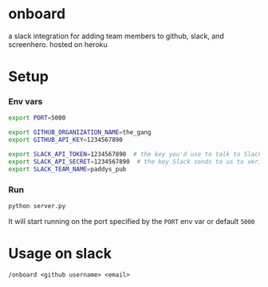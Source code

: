 # onboard
a slack integration for adding team members to github, slack, and screenhero. hosted on heroku


# Setup

### Env vars

```bash
export PORT=5000

export GITHUB_ORGANIZATION_NAME=the_gang
export GITHUB_API_KEY=1234567890

export SLACK_API_TOKEN=1234567890  # the key you'd use to talk to Slack API
export SLACK_API_SECRET=1234567890  # the key Slack sends to us to verify it's really Slack
export SLACK_TEAM_NAME=paddys_pub
```

### Run

```bash
python server.py
``` 

It will start running on the port specified by the `PORT` env var or default `5000`


# Usage on slack

`/onboard <github username> <email>`
